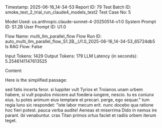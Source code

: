 Timestamp: 2025-06-16_14-34-53
Report ID: 79
Test Batch ID: smoke_test_2_trial_run_claude4_models_test2
Test Case No: 5

Model Used: us.anthropic.claude-sonnet-4-20250514-v1:0
System Prompt ID: S1.2B
User Prompt ID: U1.0

Flow Name: multi_llm_parallel_flow
Flow Run ID: auto_multi_llm_parallel_flow_S1.2B__U1.0_2025-06-16_14-34-53_65724db5
Is RAG Flow: False

Input Tokens: 1429
Output Tokens: 179
LLM Latency (in seconds): 5.2546141147613525

Content:

Here is the simplified passage:

sed fatis incerta feror. si Iuppiter vult Tyrios et Troianos unam urbem habere, si vult populos miscere aut foedera iungere, nescio. tu es coniunx eius. tu potes animum eius temptare et precari. perge, ego sequar." tum regia Iuno sic respondet: "iste labor mecum erit. nunc docebo qua ratione hoc fieri potest. pauca verba audite! Aeneas et miserrima Dido in nemus ire parant. ibi venabuntur. cras Titan primos ortus faciet et radiis orbem iterum teget.
